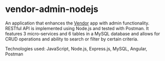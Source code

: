 
# vendor-admin-nodejs
An application that enhances the [Vendor](https://github.com/Hoxxy/vendor) app with admin functionality. RESTful API is implemented using Node.js and tested with Postman. It features 3 micro-services and 6 tables in a MySQL database and allows for
CRUD operations and ability to search or filter by certain criteria.  

Technologies used: JavaScript, Node.js, Express.js, MySQL, Angular, Postman
